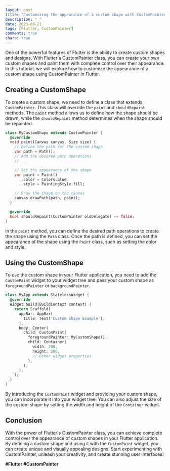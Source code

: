 ```yaml
---
layout: post
title: "Customizing the appearance of a custom shape with CustomPainter in Flutter"
description: " "
date: 2023-09-21
tags: [Flutter, CustomPainter]
comments: true
share: true
---
```


One of the powerful features of Flutter is the ability to create custom shapes and designs. With Flutter's CustomPainter class, you can create your own custom shapes and paint them with complete control over their appearance. In this tutorial, we will explore how to customize the appearance of a custom shape using CustomPainter in Flutter.

## Creating a CustomShape

To create a custom shape, we need to define a class that extends `CustomPainter`. This class will override the `paint` and `shouldRepaint` methods. The `paint` method allows us to define how the shape should be drawn, while the `shouldRepaint` method determines when the shape should be repainted.

```dart
class MyCustomShape extends CustomPainter {
  @override
  void paint(Canvas canvas, Size size) {
    // Define the path for the custom shape
    var path = Path();
    // Add the desired path operations
    // ...

    // Set the appearance of the shape
    var paint = Paint()
      ..color = Colors.blue
      ..style = PaintingStyle.fill;

    // Draw the shape on the canvas
    canvas.drawPath(path, paint);
  }

  @override
  bool shouldRepaint(CustomPainter oldDelegate) => false;
}
```

In the `paint` method, you can define the desired path operations to create the shape using the `Path` class. Once the path is defined, you can set the appearance of the shape using the `Paint` class, such as setting the color and style.

## Using the CustomShape

To use the custom shape in your Flutter application, you need to add the `CustomPaint` widget to your widget tree and pass your custom shape as `foregroundPainter` or `backgroundPainter`.

```dart
class MyApp extends StatelessWidget {
  @override
  Widget build(BuildContext context) {
    return Scaffold(
      appBar: AppBar(
        title: Text('Custom Shape Example'),
      ),
      body: Center(
        child: CustomPaint(
          foregroundPainter: MyCustomShape(),
          child: Container(
            width: 200,
            height: 200,
            // Other widget properties
          ),
        ),
      ),
    );
  }
}
```

By introducing the `CustomPaint` widget and providing your custom shape, you can incorporate it into your widget tree. You can also adjust the size of the custom shape by setting the width and height of the `Container` widget.

## Conclusion

With the power of Flutter's CustomPainter class, you can achieve complete control over the appearance of custom shapes in your Flutter application. By defining a custom shape and using it with the `CustomPaint` widget, you can create unique and visually appealing designs. Start experimenting with CustomPainter, unleash your creativity, and create stunning user interfaces!

**#Flutter #CustomPainter**